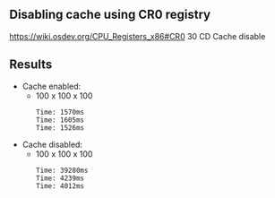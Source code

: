 ## Disabling cache using CR0 registry
https://wiki.osdev.org/CPU_Registers_x86#CR0
30	CD	Cache disable

## Results
- Cache enabled:
    - 100 x 100 x 100
      ```
      Time: 1570ms
      Time: 1605ms
      Time: 1526ms
      ```
- Cache disabled:
    - 100 x 100 x 100
      ```
      Time: 39280ms
      Time: 4239ms
      Time: 4012ms
      ```